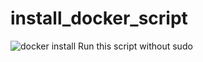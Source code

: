 # install_docker_script
![docker install](https://habrastorage.org/webt/8w/2q/ga/8w2qgad0hpcszydr-apdn1uib-8.png)
Run this script without sudo
